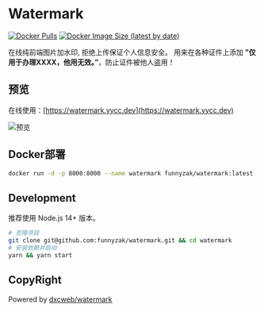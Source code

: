 # Watermark
  
  [![Docker Pulls](https://img.shields.io/docker/pulls/funnyzak/watermark)](https://hub.docker.com/r/funnyzak/watermark/tags)
  [![Docker Image Size (latest by date)](https://img.shields.io/docker/image-size/funnyzak/watermark)](https://hub.docker.com/r/funnyzak/watermark/tags)
  
在线纯前端图片加水印, 拒绝上传保证个人信息安全。
用来在各种证件上添加 **”仅用于办理XXXX，他用无效。”**，防止证件被他人盗用！

## 预览

在线使用：[https://watermark.yycc.dev](https://watermark.yycc.dev)

![预览](https://cdn.jsdelivr.net/gh/funnyzak/watermark/.github/assets/preview.png)

## Docker部署

```bash
docker run -d -p 8000:8000 --name watermark funnyzak/watermark:latest
```

## Development

推荐使用 Node.js 14+ 版本。

```bash
# 克隆项目
git clone git@github.com:funnyzak/watermark.git && cd watermark
# 安装依赖并启动
yarn && yarn start
```

## CopyRight

Powered by [dxcweb/watermark](https://github.com/dxcweb/watermark)
